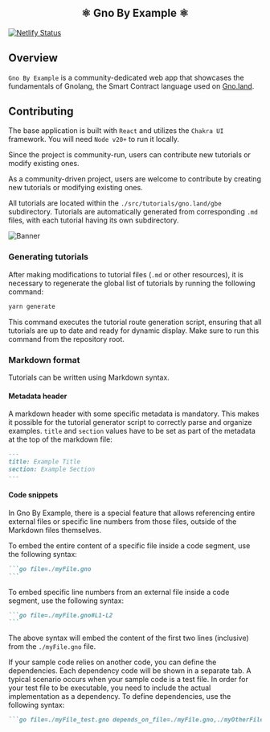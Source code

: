 <h2 align="center">⚛️ Gno By Example ⚛️</h2>

[![Netlify Status](https://api.netlify.com/api/v1/badges/a9985f13-8c4c-48e5-96cf-79fa79c067ad/deploy-status)](https://app.netlify.com/sites/gno-by-example/deploys)

## Overview

`Gno By Example` is a community-dedicated web app that showcases the fundamentals of Gnolang, the Smart Contract
language
used on [Gno.land](https://gno.land).

## Contributing

The base application is built with `React` and utilizes the `Chakra UI` framework. You will need `Node v20+` to run it
locally.

Since the project is community-run, users can contribute new tutorials or modify existing ones.

As a community-driven project, users are welcome to contribute by creating new tutorials or modifying existing ones.

All tutorials are located within the `./src/tutorials/gno.land/gbe` subdirectory. Tutorials are automatically generated
from corresponding `.md` files, with each tutorial having its own subdirectory.

![Banner](.github/assets/contribution-flow.png)

### Generating tutorials

After making modifications to tutorial files (`.md` or other resources), it is necessary to regenerate the global list
of tutorials by running the following command:

```bash
yarn generate
```

This command executes the tutorial route generation script, ensuring that all tutorials are up to date and ready for
dynamic display. Make sure to run this command from the repository root.

### Markdown format

Tutorials can be written using Markdown syntax.

#### Metadata header

A markdown header with some specific metadata is mandatory. This makes it possible for the tutorial generator script to
correctly parse and organize examples.
`title` and `section` values have to be set as part of the metadata at the top of the markdown file:

```md
---
title: Example Title
section: Example Section
---
```

#### Code snippets

In Gno By Example, there is a special feature that allows referencing entire external files or specific line numbers
from those files, outside of the Markdown files themselves.

To embed the entire content of a specific file inside a code segment, use the following syntax:

````md
```go file=./myFile.gno
```
````

To embed specific line numbers from an external file inside a code segment, use the following syntax:

````md
```go file=./myFile.gno#L1-L2
```
````

The above syntax will embed the content of the first two lines (inclusive) from the `./myFile.gno` file.

If your sample code relies on another code, you can define the dependencies. Each dependency code will be shown in a separate tab.
A typical scenario occurs when your sample code is a test file. In order for your test file to be executable, you need to include the actual implementation as a dependency.
To define dependencies, use the following syntax: 
```md
```go file=./myFile_test.gno depends_on_file=./myFile.gno,./myOtherFile_gno
```
```
